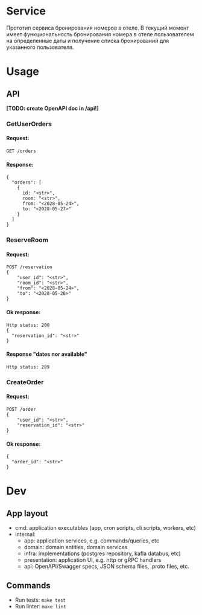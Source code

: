 # Service

Прототип сервиса бронирования номеров в отеле.
В текущий момент имеет функциональность бронирования номера в отеле пользователем на определенные даты и получение
списка бронирований для указанного пользователя.

# Usage

## API

**[TODO: create OpenAPI doc in /api!]**

### GetUserOrders

#### Request:

```
GET /orders
```

#### Response:

```
{
  "orders": [
    {
      id: "<str>",
      room: "<str>",
      from: "<2028-05-24>",
      to: "<2028-05-27>"
    }
  ]
}

```

### ReserveRoom

#### Request:

```
POST /reservation
{
  	"user_id": "<str>",
	"room_id": "<str>",
	"from": "<2028-05-24>",
	"to": "<2028-05-26>"
}
```

#### Ok response:

```
Http status: 200
{
  "reservation_id": "<str>"
}
```

#### Response "dates nor available"

```
Http status: 209
```

### CreateOrder

#### Request:

```
POST /order
{
  	"user_id": "<str>",
	"reservation_id": "<str>"
}
```

#### Ok response:

```
{
  "order_id": "<str>"
}

```

# Dev

## App layout

* cmd: application executables (app, cron scripts, cli scripts, workers, etc)
* internal:
    * app: application services, e.g. commands/queries, etc
    * domain: domain entities, domain services
    * infra: implementations (postgres repository, kafla databus, etc)
    * presentation: application UI, e.g. http or gRPC handlers
    * api: OpenAPI/Swagger specs, JSON schema files, .proto files, etc.

## Commands

* Run tests: `make test`
* Run linter: `make lint`

